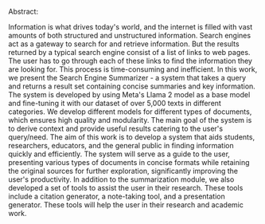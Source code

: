 Abstract:

Information is what drives today's world, and the internet is filled with vast amounts of both structured and unstructured information. Search engines act as a gateway to search for and retrieve information. But the results returned by a typical search engine consist of a list of links to web pages. The user has to go through each of these links to find the information they are looking for. This process is time-consuming and inefficient. In this work, we present the Search Engine Summarizer - a system that takes a query and returns a result set containing concise summaries and key information. The system is developed by using Meta's Llama 2 model as a base model and fine-tuning it with our dataset of over 5,000 texts in different categories. We develop different models for different types of documents, which ensures high quality and modularity. The main goal of the system is to derive context and provide useful results catering to the user's query/need. The aim of this work is to develop a system that aids students, researchers, educators, and the general public in finding information quickly and efficiently. The system will serve as a guide to the user, presenting various types of documents in concise formats while retaining the original sources for further exploration, significantly improving the user's productivity. In addition to the summarization module, we also developed a set of tools to assist the user in their research. These tools include a citation generator, a note-taking tool, and a presentation generator. These tools will help the user in their research and academic work.
